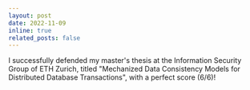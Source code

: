 ```yaml
---
layout: post
date: 2022-11-09
inline: true
related_posts: false
---
```


I successfully defended my master's thesis at the Information Security Group of ETH Zurich, titled "Mechanized Data Consistency Models for Distributed Database Transactions", with a perfect score (6/6)!